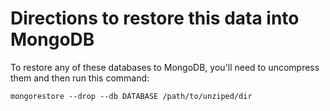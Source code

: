 # Directions to restore this data into MongoDB

To restore any of these databases to MongoDB, you'll need to uncompress them and then run this command:

```
mongorestore --drop --db DATABASE /path/to/unziped/dir
```